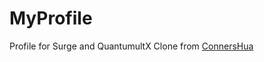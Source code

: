 # MyProfile
Profile for Surge and QuantumultX
Clone from [ConnersHua](https://github.com/ConnersHua)
